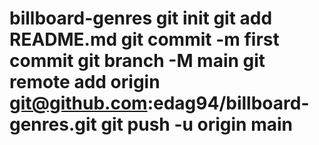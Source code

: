 # billboard-genres git init git add README.md git commit -m first commit git branch -M main git remote add origin git@github.com:edag94/billboard-genres.git git push -u origin main
